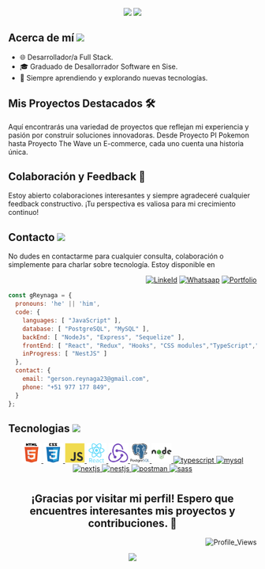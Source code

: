 <div align="center">
 
![](https://capsule-render.vercel.app/api?type=waving&color=gradient&height=100&section=header)
<a href="https://github.com/G-Reynaga"><img src="https://readme-typing-svg.herokuapp.com?color=8E28F7&pause=1000&center=true&vCenter=true&lines=Hola%2C+Bienvenido+a+mi+Github+page"></a>
</div>

## Acerca de mí <img src="https://media.giphy.com/media/hvRJCLFzcasrR4ia7z/giphy.gif" width="28">

- 🌐 Desarrollador/a Full Stack.
- 🎓 Graduado de Desallorrador Software en Sise.
- 🌱 Siempre aprendiendo y explorando nuevas tecnologías.

## Mis Proyectos Destacados 🛠️
Aquí encontrarás una variedad de proyectos que reflejan mi experiencia y pasión por construir soluciones innovadoras. Desde Proyecto PI Pokemon hasta Proyecto The Wave un E-commerce, cada uno cuenta una historia única.

## Colaboración y Feedback 🤝
Estoy abierto colaboraciones interesantes y siempre agradeceré cualquier feedback constructivo. ¡Tu perspectiva es valiosa para mi crecimiento continuo!

## Contacto <img src="https://media.giphy.com/media/0ZPkxtbBrLvpNkPu1v/giphy.gif" width="28">
No dudes en contactarme para cualquier consulta, colaboración o simplemente para charlar sobre tecnología. Estoy disponible en

<div align="end">

[![LinkeId](https://img.shields.io/badge/Linkedin-blue?logo=linkedin)](https://www.linkedin.com/in/gerson-reynaga/)
[![Whatsaap](https://img.shields.io/badge/Whatsapp-dark?logo=whatsapp&logoColor=white)](https://wa.me/51977177849)
[![Portfolio](https://img.shields.io/badge/Portfolio-gray?logo=github)](https://gerson-reynaga.vercel.app/)
</div>

```js
const gReynaga = {
  pronouns: 'he' || 'him',
  code: {
    languages: [ "JavaScript" ],
    database: [ "PostgreSQL", "MySQL" ],
    backEnd: [ "NodeJs", "Express", "Sequelize" ],
    frontEnd: [ "React", "Redux", "Hooks", "CSS modules","TypeScript","NextJS" ],
    inProgress: [ "NestJS" ]
  },
  contact: {
    email: "gerson.reynaga23@gmail.com",
    phone: "+51 977 177 849",
  }
};
```
## Tecnologias <img src = "https://media2.giphy.com/media/QssGEmpkyEOhBCb7e1/giphy.gif?cid=ecf05e47a0n3gi1bfqntqmob8g9aid1oyj2wr3ds3mg700bl&rid=giphy.gif" width = 2.5%>
<div align="center">
<a href="https://www.w3schools.com/html/default.asp" target="_blank">
<img src="https://raw.githubusercontent.com/devicons/devicon/master/icons/html5/html5-original-wordmark.svg" alt="html5" width="40" height="40"/>
</a>

<a href="https://www.w3schools.com/css/" target="_blank">
<img src="https://raw.githubusercontent.com/devicons/devicon/master/icons/css3/css3-original-wordmark.svg" alt="css3" width="40" height="40" />
</a>

<a href="https://developer.mozilla.org/en-US/docs/Web/JavaScript" target="_blank">
<img src="https://raw.githubusercontent.com/devicons/devicon/master/icons/javascript/javascript-original.svg" alt="javascript" width="40" height="40" />
</a>

<a href= "https://react.dev/" target="_blank">
<img src="https://raw.githubusercontent.com/devicons/devicon/master/icons/react/react-original-wordmark.svg" alt="react" width="40" height="40" />
</a>
<a href= "https://redux.js.org/" target="_blank">
<img src="https://raw.githubusercontent.com/devicons/devicon/master/icons/redux/redux-original.svg" alt="redux" width="40" height="40" />
</a>

<a href="https://www.postgresql.org/" target="_blank">
<img src="https://raw.githubusercontent.com/devicons/devicon/master/icons/postgresql/postgresql-original-wordmark.svg" alt="postgresql" width="40" height="40" />
</a>

<a href="https://nodejs.org/en/docs" target="_blank">
<img src="https://raw.githubusercontent.com/devicons/devicon/master/icons/nodejs/nodejs-original-wordmark.svg" alt="nodejs" width="40" height="40" />
</a>

<a href="https://www.typescriptlang.org/" target="_blank" rel="noreferrer">
<img src="https://githubraw.com/devicons/devicon/master/icons/typescript/typescript-original.svg" alt="typescript" width="40" height="40"/>
</a>

<a href="https://www.mysql.com/" target="_blank" rel="noreferrer">
<img src="https://githubraw.com/devicons/devicon/master/icons/mysql/mysql-original-wordmark.svg" alt="mysql" width="40" height="40"/>
<a/>

<a href="https://nextjs.org/" target="_blank" rel="noreferrer">
<img src="https://githubraw.com/devicons/devicon/master/icons/nextjs/nextjs-original-wordmark.svg" alt="nextjs" width="40" height="40"/>
<a/>

<a href="https://nestjs.com/" target="_blank" rel="noreferrer">
<img src="https://www.vectorlogo.zone/logos/nestjs/nestjs-icon.svg" alt="nestjs" width="40" height="40"/>
<a/>

<a href="https://postman.com" target="_blank" rel="noreferrer">
<img src="https://githubraw.com/devicons/devicon/master/icons/postman/postman-original.svg" alt="postman" width="40" height="40"/>
</a>

<a href="https://sass-lang.com" target="_blank" rel="noreferrer">
<img src="https://githubraw.com/devicons/devicon/master/icons/sass/sass-original.svg" alt="sass" width="40" height="40"/>
</a>
</div>

#
<div align="center">
 <h2>¡Gracias por visitar mi perfil! Espero que encuentres interesantes mis proyectos y contribuciones. 🚀</h2>
</div>

<div align="end">
  
![Profile_Views](https://komarev.com/ghpvc/?username=G-Reynaga&style=flat&label=Visitors+Count&color=brightgreen)
</div>

<div align="center">
 
![](https://capsule-render.vercel.app/api?type=waving&color=gradient&height=100&section=footer)
</div>
